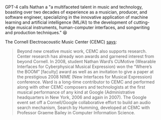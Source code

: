 GPT-4 calls Nathan a "a multifaceted talent in music and technology, boasting over two decades of experience as a musician, producer, and software engineer, specializing in the innovative application of machine learning and artificial intelligence (ML/AI) to the development of cutting-edge musical instruments, human-computer interfaces, and songwriting and production techniques." 😆

The Cornell Electroacoustic Music Center (CEMC) [says](http://digital.music.cornell.edu/center-research/):

> Beyond new creative music work, CEMC also supports research. Center research has already won awards and garnered interest from beyond Cornell. In 2008, student Nathan Ward’s CUMotive (Wearable Interfaces for Cyberphysical Musical Expression) won the “Where’s the BOOM” [faculty] award as well as an invitation to give a paper at the prestigious 2008 NIME (New Interfaces for Musical Expression) conference. Ward is a long-time contributor to CEMC and performed along with other CEMC composers and technologists at the first musical performance of any kind at Google (Administrative headquarters in New York, 2006 and again in 2007). The Google event set off a Cornell/Google collaborative effort to build an audio search mechanism, Search by Humming, developed at CEMC with Professor Graeme Bailey in Computer Information Science.

<!--
**vine77/vine77** is a ✨ _special_ ✨ repository because its `README.md` (this file) appears on your GitHub profile.

Here are some ideas to get you started:

- 🔭 I’m currently working on ...
- 🌱 I’m currently learning ...
- 👯 I’m looking to collaborate on ...
- 🤔 I’m looking for help with ...
- 💬 Ask me about ...
- 📫 How to reach me: ...
- 😄 Pronouns: ...
- ⚡ Fun fact: ...
-->
